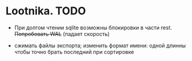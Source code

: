 # Lootnika. TODO

* При долгом чтении sqlite возможны блокировки в части rest. ~~Попробовать WAL~~ (падает скорость)


* сжимать файлы экспорта; изменить формат имени: одной длинны чтобы точно брать последний при сортировке